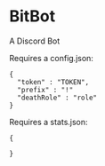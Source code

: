# BitBot
A Discord Bot

Requires a config.json:

```
{
  "token" : "TOKEN",
  "prefix" : "!"
  "deathRole" : "role"
}
```
Requires a stats.json:

```
{

}
```
